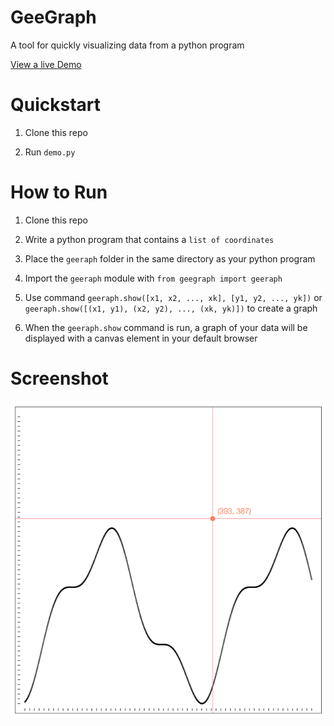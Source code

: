 # GeeGraph

A tool for quickly visualizing data from a python program

[View a live Demo](https://strawstack.github.io/PythonGraphingTool/)

# Quickstart

1. Clone this repo

2. Run `demo.py`

# How to Run

1. Clone this repo

2. Write a python program that contains a `list of coordinates`

3. Place the `geeraph` folder in the same directory as your python program

4. Import the `geeraph` module with `from geegraph import geeraph`

5. Use command `geeraph.show([x1, x2, ..., xk], [y1, y2, ..., yk])` or `geeraph.show([(x1, y1), (x2, y2), ..., (xk, yk)])` to create a graph

6. When the `geeraph.show` command is run, a graph of your data will be displayed with a canvas element in your default browser

# Screenshot

[![](./screenshot.png)](https://strawstack.github.io/PythonGraphingTool/)
